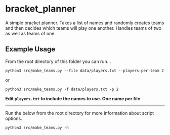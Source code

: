 # bracket_planner
A simple bracket planner. Takes a list of names and randomly creates teams and then decides which teams will play one another. Handles teams of two as well as teams of one.

## Example Usage
From the root directory of this folder you can run...

```
python3 src/make_teams.py --file data/players.txt --players-per-team 2
```

or

```
python3 src/make_teams.py -f data/players.txt -p 2
```

**Edit `players.txt` to include the names to use. One name per file**

---

Run the below from the root directory for more information about script options.

```
python3 src/make_teams.py -h
```